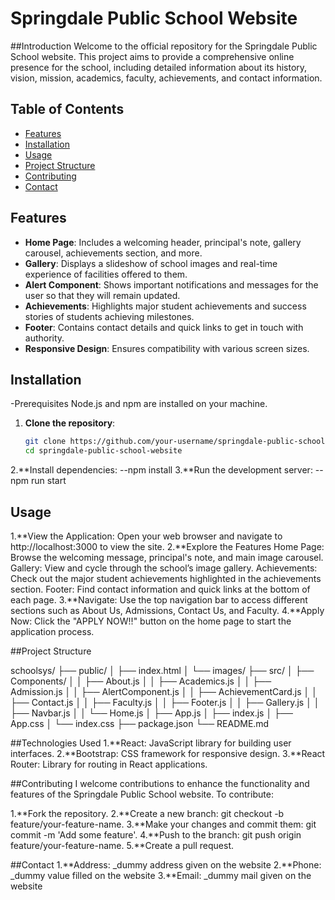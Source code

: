# Springdale Public School Website

##Introduction
Welcome to the official repository for the Springdale Public School website. This project aims to provide a comprehensive online presence for the school, including detailed information about its history, vision, mission, academics, faculty, achievements, and contact information.

## Table of Contents

- [Features](#features)
- [Installation](#installation)
- [Usage](#usage)
- [Project Structure](#project-structure)
- [Contributing](#contributing)
- [Contact](#contact)



## Features
- **Home Page**: Includes a welcoming header, principal's note, gallery carousel, achievements section, and more.
- **Gallery**: Displays a slideshow of school images and real-time experience of facilities offered to them.
- **Alert Component**: Shows important notifications and messages for the user so that they will remain updated.
- **Achievements**: Highlights major student achievements and success stories of students achieving milestones.
- **Footer**: Contains contact details and quick links to get in touch with authority.
- **Responsive Design**: Ensures compatibility with various screen sizes.

## Installation
-Prerequisites
   Node.js and npm are installed on your machine.

1. **Clone the repository**:
   ```bash
   git clone https://github.com/your-username/springdale-public-school-website.git
   cd springdale-public-school-website
2.**Install dependencies:
  --npm install
3.**Run the development server:
  --npm run start

## Usage
1.**View the Application: Open your web browser and navigate to http://localhost:3000 to view the site.
2.**Explore the Features
   Home Page: Browse the welcoming message, principal's note, and main image carousel.
   Gallery: View and cycle through the school’s image gallery.
   Achievements: Check out the major student achievements highlighted in the achievements section.
   Footer: Find contact information and quick links at the bottom of each page.
3.**Navigate: Use the top navigation bar to access different sections such as About Us, Admissions, Contact Us, and Faculty.
4.**Apply Now: Click the "APPLY NOW!!" button on the home page to start the application process.


##Project Structure

schoolsys/
├── public/
│   ├── index.html
│   └── images/
├── src/
│   ├── Components/
│   │   ├── About.js
│   │   ├── Academics.js
│   │   ├── Admission.js
│   │   ├── AlertComponent.js
│   │   ├── AchievementCard.js
│   │   ├── Contact.js
│   │   ├── Faculty.js
│   │   ├── Footer.js
│   │   ├── Gallery.js
│   │   ├── Navbar.js
│   │   └── Home.js
│   ├── App.js
│   ├── index.js
│   ├── App.css
│   └── index.css
├── package.json
└── README.md

##Technologies Used
1.**React: JavaScript library for building user interfaces.
2.**Bootstrap: CSS framework for responsive design.
3.**React Router: Library for routing in React applications.


##Contributing
I welcome contributions to enhance the functionality and features of the Springdale Public School website. To contribute:

1.**Fork the repository.
2.**Create a new branch: git checkout -b feature/your-feature-name.
3.**Make your changes and commit them: git commit -m 'Add some feature'.
4.**Push to the branch: git push origin feature/your-feature-name.
5.**Create a pull request.

##Contact
1.**Address: _dummy address given on the website
2.**Phone: _dummy value filled on the website
3.**Email: _dummy mail given on the website
